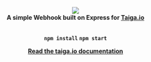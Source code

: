 <div align="center">
  <img src="https://cdn.discordapp.com/attachments/596130529129005056/596406037859401738/favicon.png"><br>
  <b>A simple Webhook built on Express for <a href="https://taiga.io/">Taiga.io</a><b>
  <br><br>

  `npm install`
  `npm start`

  <a href="http://taigaio.github.io/taiga-doc/dist/webhooks.html">Read the taiga.io documentation</a>
</div>

